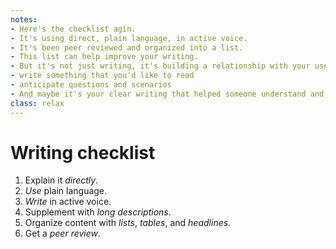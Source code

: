 ```yaml
---
notes:
- Here's the checklist agin.
- It's using direct, plain language, in active voice.
- It's been peer reviewed and organized into a list.
- This list can help improve your writing.
- But it's not just writing, it's building a relationship with your users through clear and direct writing.
- write something that you'd like to read
- anticipate questions and scenarios
- And maybe it's your clear writing that helped someone understand and learn JavaScript for the first time all while using your tools.
class: relax
---
```


# Writing checklist

1. Explain it *directly*.
2. *Use* plain language.
3. *Write* in active voice.
4. Supplement with *long descriptions*.
5. Organize content with *lists*, *tables*, and *headlines*.
6. Get a *peer review*.